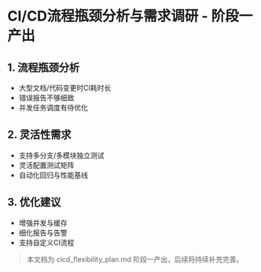 # CI/CD流程瓶颈分析与需求调研 - 阶段一产出

## 1. 流程瓶颈分析

- 大型文档/代码变更时CI耗时长
- 错误报告不够细致
- 并发任务调度有待优化

## 2. 灵活性需求

- 支持多分支/多模块独立测试
- 灵活配置测试矩阵
- 自动化回归与性能基线

## 3. 优化建议

- 增强并发与缓存
- 细化报告与告警
- 支持自定义CI流程

> 本文档为 cicd_flexibility_plan.md 阶段一产出，后续将持续补充完善。

